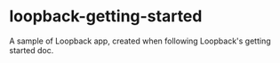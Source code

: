 # loopback-getting-started
A sample of Loopback app, created when following Loopback's getting started doc.
